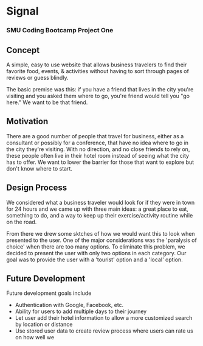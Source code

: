 # Signal
### SMU Coding Bootcamp Project One

## Concept
A simple, easy to use website that allows business travelers to find their favorite food, events, & activities without having to sort through pages of reviews or guess blindly.

The basic premise was this: if you have a friend that lives in the city you're visiting and you asked them where to go, you're friend would tell you "go here." We want to be that friend.

## Motivation
There are a good number of people that travel for business, either as a consultant or possibly for a conference, that have no idea where to go in the city they're visiting. With no direction, and no close friends to rely on, these people often live in their hotel room instead of seeing what the city has to offer. We want to lower the barrier for those that want to explore but don't know where to start.

## Design Process
We considered what a business traveler would look for if they were in town for 24 hours and we came up with three main ideas: a great place to eat, something to do, and a way to keep up their exercise/activity routine while on the road.

From there we drew some sktches of how we would want this to look when presented to the user. One of the major considerations was the 'paralysis of choice' when there are too many options. To eliminate this problem, we decided to present the user with only two options in each category. Our goal was to provide the user with a 'tourist' option and a 'local' option.

## Future Development
Future development goals include
* Authentication with Google, Facebook, etc.
* Ability for users to add multiple days to their journey
* Let user add their hotel information to allow a more customized search by location or distance
* Use stored user data to create review process where users can rate us on how well we 
